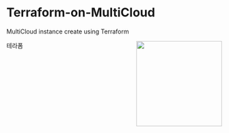 # Terraform-on-MultiCloud


MultiCloud instance create using Terraform   

테라폼 <img src="https://user-images.githubusercontent.com/73388615/177294573-01fb37d0-cc33-41ec-a4a5-713b4057c34c.png" width="200" height="200" align="right"/>
